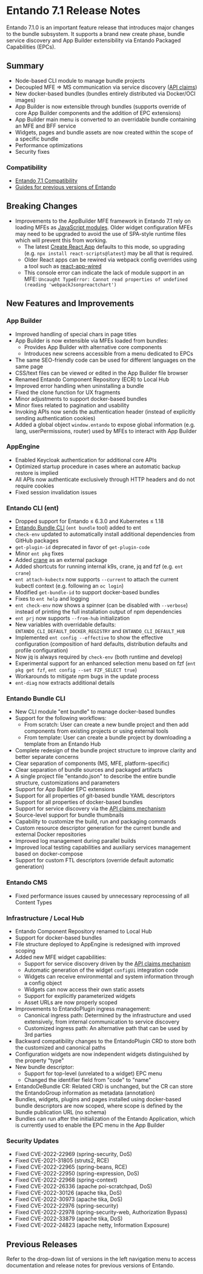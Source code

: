 # Entando 7.1 Release Notes

Entando 7.1.0 is an important feature release that introduces major changes to the bundle subsystem. It supports a brand new create phase, bundle service discovery and App Builder extensibility via Entando Packaged Capabilities (EPCs).

## Summary
- Node-based CLI module to manage bundle projects
- Decoupled MFE ⇒ MS communication via service discovery ([API claims](../getting-started/ent-api.md))
- New docker-based bundles (bundles entirely distributed via Docker/OCI images)
- App Builder is now extensible through bundles (supports override of core App Builder components and the addition of EPC extensions)
- App Builder main menu is converted to an overridable bundle containing an MFE and BFF service
- Widgets, pages and bundle assets are now created within the scope of a specific bundle
- Performance optimizations
- Security fixes

### Compatibility

* [Entando 7.1 Compatibility](https://entando.com/entando-de-app/cmsresources/cms/documents/Entando_7.1_Compatibility.pdf)
* [Guides for previous versions of Entando](https://entando.com/page/en/compatibility-guide)

## Breaking Changes
* Improvements to the AppBuilder MFE framework in Entando 7.1 rely on loading MFEs as [JavaScript modules](https://developer.mozilla.org/en-US/docs/Web/JavaScript/Guide/Modules#other_differences_between_modules_and_standard_scripts). Older widget configuration MFEs may need to be upgraded to avoid the use of SPA-style runtime files which will prevent this from working. 
  * The latest [Create React App](https://create-react-app.dev/) defaults to this mode, so upgrading (e.g. `npx install react-scripts@latest`) may be all that is required.
  * Older React apps can be rewired via webpack config overrides using a tool such as [react-app-wired](https://github.com/timarney/react-app-rewired)
  * This console error can indicate the lack of module support in an MFE: `Uncaught TypeError: Cannot read properties of undefined (reading 'webpackJsonpreactchart')`
  
## New Features and Improvements

### App Builder

- Improved handling of special chars in page titles
- App Builder is now extensible via MFEs loaded from bundles:
   - Provides App Builder with alternative core components
   - Introduces new screens accessible from a menu dedicated to EPCs
- The same SEO-friendly code can be used for different languages on the same page
- CSS/text files can be viewed or edited in the App Builder file browser
- Renamed Entando Component Repository (ECR) to Local Hub
- Improved error handling when uninstalling a bundle
- Fixed the clone function for UX fragments
- Minor adjustments to support docker-based bundles 
- Minor fixes related to pagination and usability
- Invoking APIs now sends the authentication header (instead of explicitly sending authentication cookies)
- Added a global object `window.entando` to expose global information (e.g. lang, userPermissions, router) used by MFEs to interact with App Builder

### AppEngine

- Enabled Keycloak authentication for additional core APIs
- Optimized startup procedure in cases where an automatic backup restore is implied
- All APIs now authenticate exclusively through HTTP headers and do not require cookies
- Fixed session invalidation issues

### Entando CLI (ent)

- Dropped support for Entando ≤ 6.3.0 and Kubernetes ≤ 1.18
- [Entando Bundle CLI](#entando-bundle-cli) (`ent bundle` tool) added to ent
- `check-env` updated to automatically install additional dependencies from GitHub packages
- `get-plugin-id` deprecated in favor of `get-plugin-code`
- Minor `ent pkg` fixes
- Added [crane](https://github.com/google/go-containerregistry/blob/main/cmd/crane/doc/crane.md) as an external package
- Added shortcuts for running internal k9s, crane, jq and fzf (e.g. `ent crane`)
- `ent attach-kubectx` now supports `--current` to attach the current kubectl context (e.g. following an `oc login`)
- Modified `get-bundle-id` to support docker-based bundles
- Fixes to `ent help` and logging
- `ent check-env` now shows a spinner (can be disabled with `--verbose`) instead of printing the full installation output of npm dependencies 
- `ent prj` now supports `--from-hub` initialization
- New variables with overridable defaults: `ENTANDO_CLI_DEFAULT_DOCKER_REGISTRY` and `ENTANDO_CLI_DEFAULT_HUB`
- Implemented `ent config --effective` to show the effective configuration (composition of hard defaults, distribution defaults and profile configuration)
- Now jq is always required by `check-env` (both runtime and develop)
- Experimental support for an enhanced selection menu based on fzf (`ent pkg get fzf`, `ent config --set FZF_SELECT true`)
- Workarounds to mitigate npm bugs in the update process
- `ent-diag` now extracts additional details

### Entando Bundle CLI

- New CLI module "ent bundle" to manage docker-based bundles
- Support for the following workflows:
   - From scratch: User can create a new bundle project and then add components from existing projects or using external tools
   - From template: User can create a bundle project by downloading a template from an Entando Hub
- Complete redesign of the bundle project structure to improve clarity and better separate concerns
- Clear separation of components (MS, MFE, platform-specific)
- Clear separation of bundle sources and packaged artifacts
- A single project file "entando.json" to describe the entire bundle structure, customizations and parameters
- Support for App Builder EPC extensions
- Support for all properties of git-based bundle YAML descriptors
- Support for all properties of docker-based bundles
- Support for service discovery via the [API claims mechanism](../getting-started/ent-api.md)
- Source-level support for bundle thumbnails
- Capability to customize the build, run and packaging commands
- Custom resource descriptor generation for the current bundle and external Docker repositories
- Improved log management during parallel builds
- Improved local testing capabilities and auxiliary services management based on docker-compose
- Support for custom FTL descriptors (override default automatic generation)

### Entando CMS

- Fixed performance issues caused by unnecessary reprocessing of all Content Types

### Infrastructure / Local Hub

- Entando Component Repository renamed to Local Hub
- Support for docker-based bundles
- File structure deployed to AppEngine is redesigned with improved scoping
- Added new MFE widget capabilities:
   - Support for service discovery driven by the [API claims mechanism](../getting-started/ent-api.md)
   - Automatic generation of the widget `configUi` integration code
   - Widgets can receive environmental and system information through a config object
   - Widgets can now access their own static assets
   - Support for explicitly parameterized widgets
   - Asset URLs are now properly scoped
- Improvements to EntandoPlugin ingress management:
   - Canonical ingress path: Determined by the infrastructure and used extensively, from internal communication to service discovery
   - Customized ingress path: An alternative path that can be used by 3rd parties
- Backward compatibility changes to the EntandoPlugin CRD to store both the customized and canonical paths
- Configuration widgets are now independent widgets distinguished by the property "type"
- New bundle descriptor:
   - Support for top-level (unrelated to a widget) EPC menu
   - Changed the identifier field from "code" to "name"
- EntandoDeBundle CR: Related CRD is unchanged, but the CR can store the EntandoGroup information as metadata (annotation)
- Bundles, widgets, plugins and pages installed using docker-based bundle descriptors are now scoped, where scope is defined by the bundle publication URL (no schema)
- Bundles can run after the initialization of the Entando Application, which is currently used to enable the EPC menu in the App Builder

### Security Updates
- Fixed CVE-2022-22969 (spring-security, DoS)
- Fixed CVE-2021-31805 (struts2, RCE)
- Fixed CVE-2022-22965 (spring-beans, RCE)
- Fixed CVE-2022-22950 (spring-expression, DoS)
- Fixed CVE-2022-22968 (spring-context)
- Fixed CVE-2022-26336 (apache poi-scratchpad, DoS)
- Fixed CVE-2022-30126 (apache tika, DoS)
- Fixed CVE-2022-30973 (apache tika, DoS)
- Fixed CVE-2022-22976 (spring-security)
- Fixed CVE-2022-22978 (spring-security-web, Authorization Bypass)
- Fixed CVE-2022-33879 (apache tika, DoS)
- Fixed CVE-2022-24823 (apache netty, Information Exposure)

## Previous Releases

Refer to the drop-down list of versions in the left navigation menu to access documentation and release notes for previous versions of Entando.